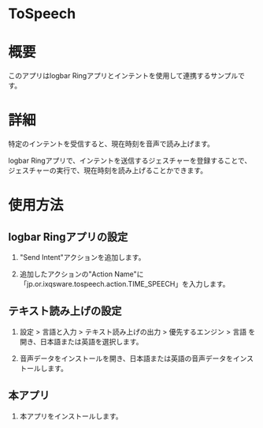 ToSpeech
===

# 概要

このアプリはlogbar Ringアプリとインテントを使用して連携するサンプルです。

# 詳細

特定のインテントを受信すると、現在時刻を音声で読み上げます。

logbar Ringアプリで、インテントを送信するジェスチャーを登録することで、ジェスチャーの実行で、現在時刻を読み上げることかできます。

# 使用方法

## logbar Ringアプリの設定

1. "Send Intent"アクションを追加します。

1. 追加したアクションの"Action Name"に「jp.or.ixqsware.tospeech.action.TIME_SPEECH」を入力します。

## テキスト読み上げの設定

1. 設定 > 言語と入力 > テキスト読み上げの出力 > 優先するエンジン > 言語 を開き、日本語または英語を選択します。

1. 音声データをインストールを開き、日本語または英語の音声データをインストールします。

## 本アプリ

1. 本アプリをインストールします。
